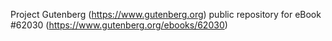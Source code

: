 Project Gutenberg (https://www.gutenberg.org) public repository for
eBook #62030 (https://www.gutenberg.org/ebooks/62030)
